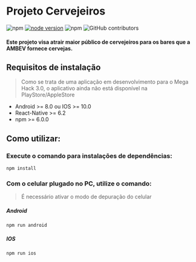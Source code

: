 # Projeto Cervejeiros

![npm](https://img.shields.io/npm/v/react-native?label=react-native)
[![node version](https://img.shields.io/node/v/react-native)](https://img.shields.io/node/v/react-native)
![npm](https://img.shields.io/npm/v/react-navigation?label=react-native-navigation)
![GitHub contributors](https://img.shields.io/github/contributors-anon/tsunodajapa/projeto_sextou)

#### Este projeto visa atrair maior público de cervejeiros para os bares que a AMBEV fornece cervejas. 

## Requisitos de instalação
> Como se trata de uma aplicação em desenvolvimento para o Mega Hack 3.0, o aplicativo ainda não está disponível na PlayStore/AppleStore

- Android >= 8.0 ou IOS >= 10.0
- React-Native >= 6.2
- npm >= 6.0.0

## Como utilizar:

### Execute o comando para instalações de dependências:

```
npm install
```

### Com o celular plugado no PC, utilize o comando:
> É necessário ativar o modo de depuração do celular

##### Android
```
npm run android
```

##### IOS
```
npm run ios
```

